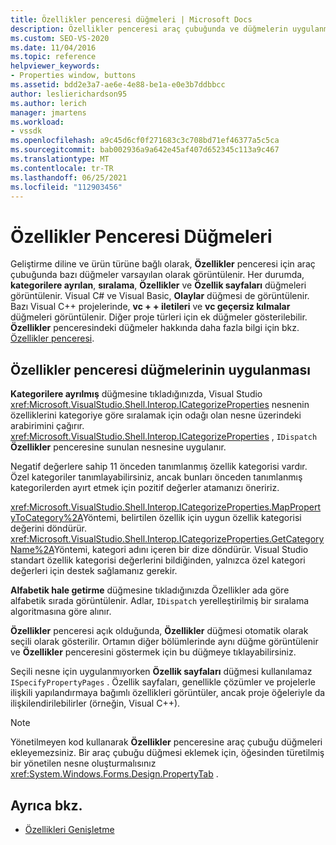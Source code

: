 ```yaml
---
title: Özellikler penceresi düğmeleri | Microsoft Docs
description: Özellikler penceresi araç çubuğunda ve düğmelerin uygulanmasıyla ilgili olarak varsayılan olarak görünen düğmeler hakkında bilgi edinin.
ms.custom: SEO-VS-2020
ms.date: 11/04/2016
ms.topic: reference
helpviewer_keywords:
- Properties window, buttons
ms.assetid: bdd2e3a7-ae6e-4e88-be1a-e0e3b7ddbbcc
author: leslierichardson95
ms.author: lerich
manager: jmartens
ms.workload:
- vssdk
ms.openlocfilehash: a9c45d6cf0f271683c3c708bd71ef46377a5c5ca
ms.sourcegitcommit: bab002936a9a642e45af407d652345c113a9c467
ms.translationtype: MT
ms.contentlocale: tr-TR
ms.lasthandoff: 06/25/2021
ms.locfileid: "112903456"
---
```

# <a name="properties-window-buttons"></a>Özellikler Penceresi Düğmeleri
Geliştirme diline ve ürün türüne bağlı olarak, **Özellikler** penceresi için araç çubuğunda bazı düğmeler varsayılan olarak görüntülenir. Her durumda, **kategorilere ayrılan**, **sıralama**, **Özellikler** ve **Özellik sayfaları** düğmeleri görüntülenir. Visual C# ve Visual Basic, **Olaylar** düğmesi de görüntülenir. Bazı Visual C++ projelerinde, **vc + + iletileri** ve **vc geçersiz kılmalar** düğmeleri görüntülenir. Diğer proje türleri için ek düğmeler gösterilebilir. **Özellikler** penceresindeki düğmeler hakkında daha fazla bilgi için bkz. [Özellikler penceresi](../../ide/reference/properties-window.md).

## <a name="implementation-of-properties-window-buttons"></a>Özellikler penceresi düğmelerinin uygulanması
 **Kategorilere ayrılmış** düğmesine tıkladığınızda, Visual Studio <xref:Microsoft.VisualStudio.Shell.Interop.ICategorizeProperties> nesnenin özelliklerini kategoriye göre sıralamak için odağı olan nesne üzerindeki arabirimini çağırır. <xref:Microsoft.VisualStudio.Shell.Interop.ICategorizeProperties> , `IDispatch` **Özellikler** penceresine sunulan nesnesine uygulanır.

 Negatif değerlere sahip 11 önceden tanımlanmış özellik kategorisi vardır. Özel kategoriler tanımlayabilirsiniz, ancak bunları önceden tanımlanmış kategorilerden ayırt etmek için pozitif değerler atamanızı öneririz.

 <xref:Microsoft.VisualStudio.Shell.Interop.ICategorizeProperties.MapPropertyToCategory%2A>Yöntemi, belirtilen özellik için uygun özellik kategorisi değerini döndürür. <xref:Microsoft.VisualStudio.Shell.Interop.ICategorizeProperties.GetCategoryName%2A>Yöntemi, kategori adını içeren bir dize döndürür. Visual Studio standart özellik kategorisi değerlerini bildiğinden, yalnızca özel kategori değerleri için destek sağlamanız gerekir.

 **Alfabetik hale getirme** düğmesine tıkladığınızda Özellikler ada göre alfabetik sırada görüntülenir. Adlar, `IDispatch` yerelleştirilmiş bir sıralama algoritmasına göre alınır.

 **Özellikler** penceresi açık olduğunda, **Özellikler** düğmesi otomatik olarak seçili olarak gösterilir. Ortamın diğer bölümlerinde aynı düğme görüntülenir ve **Özellikler** penceresini göstermek için bu düğmeye tıklayabilirsiniz.

 Seçili nesne için uygulanmıyorken **Özellik sayfaları** düğmesi kullanılamaz `ISpecifyPropertyPages` . Özellik sayfaları, genellikle çözümler ve projelerle ilişkili yapılandırmaya bağımlı özellikleri görüntüler, ancak proje öğeleriyle da ilişkilendirilebilirler (örneğin, Visual C++).

> [!NOTE]
> Yönetilmeyen kod kullanarak **Özellikler** penceresine araç çubuğu düğmeleri ekleyemezsiniz. Bir araç çubuğu düğmesi eklemek için, öğesinden türetilmiş bir yönetilen nesne oluşturmalısınız <xref:System.Windows.Forms.Design.PropertyTab> .

## <a name="see-also"></a>Ayrıca bkz.
- [Özellikleri Genişletme](../../extensibility/internals/extending-properties.md)

